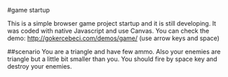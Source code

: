#game startup

This is a simple browser game project startup and it is still developing.
It was coded with native Javascript and use Canvas.
You can check the demo: http://gokercebeci.com/demos/game/ 
(use arrow keys and space)

##scenario
You are a triangle and have few ammo.
Also your enemies are triangle but a little bit smaller than you.
You should fire by space key and destroy your enemies.



